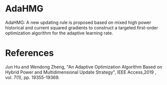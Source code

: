 # AdaHMG
AdaHMG: A new updating rule is proposed based on mixed high power historical and current squared gradients to construct a targeted first-order optimization algorithm for the adaptive learning rate.
# References
Jun Hu and Wendong Zheng, "An Adaptive Optimization Algorithm Based on Hybrid Power and Multidimensional Update Strategy", IEEE Access,2019 , vol. 7(1), pp. 19355-19369.
